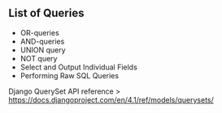 ## List of Queries

* OR-queries
* AND-queries
* UNION query
* NOT query
* Select and Output Individual Fields 
* Performing Raw SQL Queries


Django QuerySet API reference > https://docs.djangoproject.com/en/4.1/ref/models/querysets/
